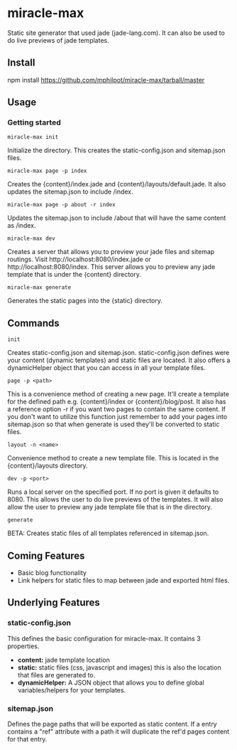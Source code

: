 
# miracle-max
Static site generator that used jade (jade-lang.com). It can also be used to do live previews of jade templates.

## Install

npm install https://github.com/mphilpot/miracle-max/tarball/master

## Usage

### Getting started

```
miracle-max init
```

Initialize the directory. This creates the static-config.json and sitemap.json files.

```
miracle-max page -p index
```

Creates the {content}/index.jade and {content}/layouts/default.jade. It also updates the sitemap.json to include /index.

```
miracle-max page -p about -r index
```

Updates the sitemap.json to include /about that will have the same content as /index.

```
miracle-max dev
```

Creates a server that allows you to preview your jade files and sitemap routings. Visit http://localhost:8080/index.jade or http://localhost:8080/index. This server allows you to preview any jade template that is under the {content} directory. 

```
miracle-max generate
```

Generates the static pages into the {static} directory.

## Commands

```
init
```

Creates static-config.json and sitemap.json. static-config.json defines were your content (dynamic templates) and static files are located. It also offers a dynamicHelper object that you can access in all your template files.

```
page -p <path>
```

This is a convenience method of creating a new page. It'll create a template for the defined path e.g. {content}/index or {content}/blog/post. It also has a reference option -r if you want two pages to contain the same content. If you don't want to utilize this function just remember to add your pages into sitemap.json so that when generate is used they'll be converted to static files. 

```
layout -n <name>
```

Convenience method to create a new template file. This is located in the {content}/layouts directory.


```
dev -p <port>
```

Runs a local server on the specified port. If no port is given it defaults to 8080. This allows the user to do live previews of the templates. It will also allow the user to preview any jade template file that is in the directory.

```
generate
```

BETA: Creates static files of all templates referenced in sitemap.json. 

## Coming Features
- Basic blog functionality
- Link helpers for static files to map between jade and exported html files.


## Underlying Features

### static-config.json
This defines the basic configuration for miracle-max. It contains 3 properties.

- **content:** jade template location
- **static:** static files (css, javascript and images) this is also the location that files are generated to.
- **dynamicHelper:** A JSON object that allows you to define global variables/helpers for your templates.

### sitemap.json
Defines the page paths that will be exported as static content. If a entry contains a "ref" attribute with a path it will duplicate the ref'd pages content for that entry. 